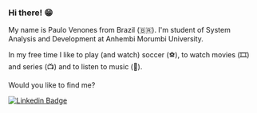 <!--
**paulovenones/paulovenones** is a ✨ _special_ ✨ repository because its `README.md` (this file) appears on your GitHub profile.

Here are some ideas to get you started:

- 🔭 I’m currently working on ...
- 🌱 I’m currently learning ...
- 👯 I’m looking to collaborate on ...
- 🤔 I’m looking for help with ...
- 💬 Ask me about ...
- 📫 How to reach me: ...
- 😄 Pronouns: ...
- ⚡ Fun fact: ...
-->

### Hi there! 😁

My name is Paulo Venones from Brazil (🇧🇷). I'm student of System Analysis and Development at Anhembi Morumbi University.

In my free time I like to play (and watch) soccer (⚽️), to watch movies (🎞️) and series (📺) and to listen to music (🎵).

Would you like to find me?


[![Linkedin Badge](https://img.shields.io/badge/-LinkedIn-blue?style=flat-square&logo=Linkedin&logoColor=white&link=https://www.linkedin.com/in/paulo-venones-da-silva-9245b5aa/)](https://www.linkedin.com/in/paulo-venones-da-silva-9245b5aa/)
